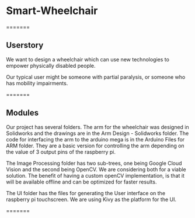 # Smart-Wheelchair


=======
## Userstory
We want to design a wheelchair which can use new technologies to empower physically disabled people. 

Our typical user might be someone with partial paralysis, or someone who has mobility impairments. 

=======
## Modules

Our project has several folders. The arm for the wheelchair was designed in Solidworks and the drawings are in the Arm Design - Solidworks folder. The code for interfacing the arm to the arduino mega is in the Arduino Files for ARM folder. They are a basic version for controlling the arm depending on the value of 3 output pins of the raspberry pi.

The Image Processing folder has two sub-trees, one being Google Cloud Vision and the second being OpenCV. We are considering both for a viable solution. The benefit of having a custom openCV implementation, is that it will be available offline and can be optimized for faster results. 

The UI folder has the files for generating the User interface on the raspberry pi touchscreen. We are using Kivy as the platform for the UI.

=======
